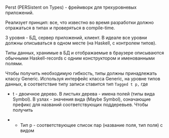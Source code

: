 Perst \(PERSistent on Types\) - фреймворк для трехуровневых приложений.

Реализует принцип: все, что известно во время разработки должно отражаться в типах и проверяться в compile-time.

3 уровня - БД, сервер приложений, клиент. В идеале все уровни должны описываться в одном месте \(на Haskell, с контролем типов\).

Типы данных, хранимые в БД и отображаемые в браузере описываются обычными Haskell-records с одним конструктором и именованными полями.

Чтобы получить необходимую гибкость, типы должны принадлежать классу Generic. Используя интерфейс класса Generic, на уровне типов данных, в соответствие типу записи ставится тип `Tagged t p,` где

* t - двоичное дерево. В листьях дерева - имена полей \(типы вида Symbol\). В узлах - значения вида \(Maybe Symbol\), означающие префикс для названий соответствующих поддеревьев.
  Чтобы получить

* * Тип p - соответствующее список пар \(название поля, тип поля\) с видом 




